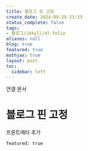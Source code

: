 ```yaml
---
title: 블로그 핀 고정
create_date: 2024-09-29 23:33
status_complete: false
tags:
- 블로그/Jekyll/al-folio
aliases: null
blog: true
featured: true
mathjax: true
layout: post
toc:
  sidebar: left
---
```

연결 문서


# 블로그 핀 고정

프론트매타 추가

`featured: true`
